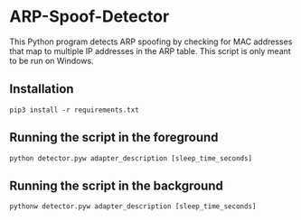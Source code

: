 # ARP-Spoof-Detector
This Python program detects ARP spoofing by checking for MAC addresses that map to multiple IP addresses in the ARP table.
This script is only meant to be run on Windows.

## Installation
```
pip3 install -r requirements.txt
```

## Running the script in the foreground
```
python detector.pyw adapter_description [sleep_time_seconds]
```

## Running the script in the background
```
pythonw detector.pyw adapter_description [sleep_time_seconds]
```
